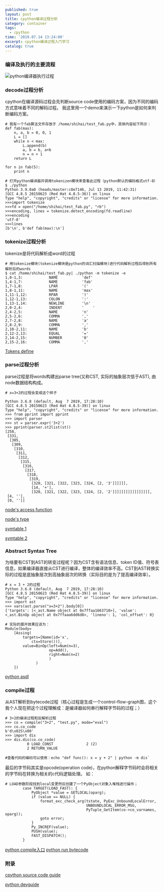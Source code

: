 ```yaml
---
published: true
layout: post
title: cpython编译过程分析
category: container
tags:
  - cpython
time: '2019.07.14 13:24:00'
excerpt: cpython编译过程入门学习
catalog: true
---
```

### 编译及执行的主要流程

![python编译器执行过程]({{site.baseurl}}/img/python编译器执行过程.jpg)


### decode过程分析

cpython在编译源码过程会先判断source code使用的编码方案，因为不同的编码方式意味着不同的解码过程。
我这里用一个demo来演示一下python是如何来判断编码方案。
```
# 我有一个fab算法文件存放于 /home/shihai/test_fab.py中，具体内容如下所示：
def fab(max):
    n, a, b = 0, 0, 1
    L = []
    while n < max:
        L.append(b)
        a, b = b, a+b
        n = n + 1
    return L

for n in fab(5):
    print n

# 打开python编译器并调用tokenizen模块来查看此过程（python默认的编码格式utf-8）
$ ./python
Python 3.9.0a0 (heads/master:c8e7146, Jul 13 2019, 11:42:31)
[GCC 4.8.5 20150623 (Red Hat 4.8.5-36)] on linux
Type "help", "copyright", "credits" or "license" for more information.
>>>import tokenize
>>>fd = open("/home/shihai/test_fab.py", "rb")
>>>encoding, lines = tokenize.detect_encoding(fd.readline)
>>>encoding
'utf-8'
>>>lines
[b'\n', b'def fab(max):\n']
```


### tokenize过程分析

tokenize是将代码解析成word的过程

```
# 用tokenize模块(tokenize模块是python的词汇扫描模块)进行代码解析过程后得到所有解析后的words
$ cat /home/shihai/test_fab.py| ./python -m tokenize -e
1,0-1,3:            NAME           'def'
1,4-1,7:            NAME           'fab'
1,7-1,8:            LPAR           '('
1,8-1,11:           NAME           'max'
1,11-1,12:          RPAR           ')'
1,12-1,13:          COLON          ':'
1,13-1,14:          NEWLINE        '\n'
2,0-2,4:            INDENT         '    '
2,4-2,5:            NAME           'n'
2,5-2,6:            COMMA          ','
2,7-2,8:            NAME           'a'
2,8-2,9:            COMMA          ','
2,10-2,11:          NAME           'b'
2,12-2,13:          EQUAL          '='
2,14-2,15:          NUMBER         '0'
2,15-2,16:          COMMA          ','
```

[Tokens define](https://github.com/python/cpython/blob/master/Grammar/Tokens)


### parse过程分析

parse过程是将words构建出parse tree(又称CST, 实际的抽象层次低于AST), 由node数据结构构成。
```
# x=3+2的过程会变成这个样子

Python 3.6.8 (default, Aug  7 2019, 17:28:10)
[GCC 4.8.5 20150623 (Red Hat 4.8.5-39)] on linux
Type "help", "copyright", "credits" or "license" for more information.
>>> from pprint import pprint
>>> import parser
>>> st = parser.expr('3+2')
>>> pprint(parser.st2list(st))
[258,
 [331,
  [305,
   [309,
    [310,
     [311,
      [312,
       [315,
        [316,
         [317,
          [318,
           [319,
            [320, [321, [322, [323, [324, [2, '3']]]]]],
            [14, '+'],
            [320, [321, [322, [323, [324, [2, '2']]]]]]]]]]]]]]]]],
 [4, ''],
 [0, '']]
```
[node's access function](https://github.com/python/cpython/blob/master/Include/node.h)

[node's type](https://github.com/python/cpython/blob/master/Include/graminit.h)

[symtable 1](https://github.com/python/cpython/blob/master/Include/token.h#L13)

[symtable 2](https://github.com/python/cpython/blob/master/Include/graminit.h)


### Abstract Syntax Tree

为啥要有CST到AST的转变过程呢？因为CST含有语法信息、token ID值、符号表信息，如果编译器直接从CST进行编译，整体的编译效率不高。CST到AST转换实际的过程是底抽象层次到高抽象层次的转换（实际目的是为了提高编译效率）。

```
# x = 3 + 2的过程
Python 3.6.8 (default, Aug  7 2019, 17:28:10)
[GCC 4.8.5 20150623 (Red Hat 4.8.5-39)] on linux
Type "help", "copyright", "credits" or "license" for more information.
>>> import ast
>>> vars(ast.parse("x=3+2").body[0])
{'targets': [<_ast.Name object at 0x7ffaa1663710>], 'value': <_ast.BinOp object at 0x7ffaaa6dd6d8>, 'lineno': 1, 'col_offset': 0}

# 实际的展开效果应该为：
Module(body=
    [Assing(
        targets=[Name(id='x',
            ctx=Store())],
        value=BinOp(left=Num(n=3),
                    op=Add(),
                    right=Num(n=2)
                    )
              )
    ])               
```
[python asdl](https://github.com/python/cpython/blob/master/Parser/Python.asdl)


### compile过程
从AST解析到bytecode过程（核心过程是生成一个control-flow-graph图，这个我个人现在把这个过程理解成：是编译器如何串行解释字节码的过程；）

```
# 3+2的编译过程和反解析过程
>>> co = compile("3+2", "test.py", mode="eval")
>>> co.co_code
b'd\x02S\x00'
>>> import dis
>>> dis.dis(co.co_code)
          0 LOAD_CONST               2 (2)
          2 RETURN_VALUE

#查看代码的编码可以使用：echo "def func(): x = y + 2" | python -m dis`
```

最后的字节码其实是opcode(operation code)，在python解释字节码时会将相关的字节码在转换为相关的c代码逻辑处理。
如：
```
# LOAD参数阶段找到local变更然后创建了一个PyObject对象入堆栈进行操作；
        case TARGET(LOAD_FAST): {
            PyObject *value = GETLOCAL(oparg);
            if (value == NULL) {
                format_exc_check_arg(tstate, PyExc_UnboundLocalError,
                                     UNBOUNDLOCAL_ERROR_MSG,
                                     PyTuple_GetItem(co->co_varnames, oparg));
                goto error;
            }
            Py_INCREF(value);
            PUSH(value);
            FAST_DISPATCH();
        }
```

[python compile入口](https://github.com/python/cpython/blob/d93605de7232da5e6a182fd1d5c220639e900159/Python/compile.c#L312)
[python run bytecode](https://github.com/python/cpython/blob/d93605de7232da5e6a182fd1d5c220639e900159/Python/ceval.c#L1323)


### 附录
[cpython source code guide](https://realpython.com/cpython-source-code-guide/#part-1-introduction-to-cpython)

[python devguide](https://docs.python.org/3/library/ast.html)
